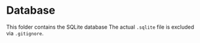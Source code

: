 # Database

This folder contains the SQLite database
The actual `.sqlite` file is excluded via `.gitignore`.

